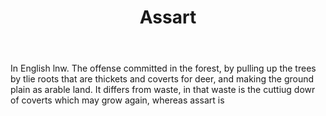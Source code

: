 ---
title: Assart
letter: A
permalink: "/definitions/bld-assart.html"
body: In English lnw. The offense committed in the forest, by pulling up the trees
  by tlie roots that are thickets and coverts for deer, and making the ground plain
  as arable land. It differs from waste, in that waste is the cuttiug dowr of coverts
  which may grow again, whereas assart is
published_at: '2018-07-07'
source: Black's Law Dictionary 2nd Ed (1910)
layout: post
---